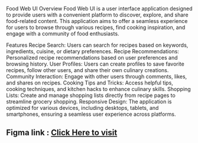 Food Web UI
Overview
Food Web UI is a user interface application designed to provide users with a convenient platform to discover, explore, and share food-related content. This application aims to offer a seamless experience for users to browse through various recipes, find cooking inspiration, and engage with a community of food enthusiasts.

Features
Recipe Search: Users can search for recipes based on keywords, ingredients, cuisine, or dietary preferences.
Recipe Recommendations: Personalized recipe recommendations based on user preferences and browsing history.
User Profiles: Users can create profiles to save favorite recipes, follow other users, and share their own culinary creations.
Community Interaction: Engage with other users through comments, likes, and shares on recipes.
Cooking Tips and Tricks: Access helpful tips, cooking techniques, and kitchen hacks to enhance culinary skills.
Shopping Lists: Create and manage shopping lists directly from recipe pages to streamline grocery shopping.
Responsive Design: The application is optimized for various devices, including desktops, tablets, and smartphones, ensuring a seamless user experience across platforms.

## Figma link : <a href="https://www.figma.com/file/rRop0EJQmAnNcmdupPidwm/Food-web-design-(Community)?type=design&mode=design&t=PSujq5dHBsxMkhBs-0">Click Here to visit</a>
